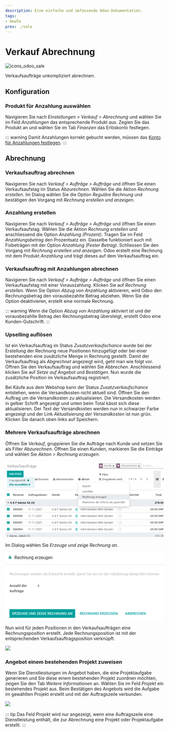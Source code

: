```yaml
---
description: Eine einfache und umfassende Odoo-Dokumentation.
tags:
- HowTo
prev: ./sale
---
```

# Verkauf Abrechnung
![icons_odoo_sale](assets/icons_odoo_sale.png)

Verkaufsaufträge unkompliziert abrechnen.

## Konfiguration

### Produkt für Anzahlung auswählen

Navigieren Sie nach *Einstellungen > Verkauf > Abrechnung* und wählen Sie im Feld *Anzahlungen* das entsprechende Produkt aus. Zegien Sie das Produkt an und wählen Sie im Tab *Finanzen* das Erlöskonto festlegen.

::: warning
Damit Anzahlungen korrekt gebucht werden, müssen das [Konto für Anzahlungen festlegen](Finance%20Payments.md#Konto%20für%20Anzahlungen%20festlegen).
:::

## Abrechnung

### Verkaufsauftrag abrechnen

Navigieren Sie nach *Verkauf > Aufträge > Aufträge* und öffnen Sie einen Verkaufsaufstag im Status *Abzurechnen*. Wählen Sie die Aktion *Rechnung erstellen*. Im Dialog wählen Sie die Option *Reguläre Rechnung* und bestätigen den Vorgang mit *Rechnung erstellen und anzeigen*.

### Anzahlung erstellen

Navigieren Sie nach *Verkauf > Aufträge > Aufträge* und öffnen Sie einen Verkaufsaufstag. Wählen Sie die Aktion *Rechnung erstellen* und anschliessend die Option *Anzahlung (Prozent)*. Tragen Sie im Feld *Anzahlungsbetrag* den Prozentsatz ein. Dasselbe funktioniert auch mit Fixbeträgen mit der Option *Anzahlung (Fester Betrag)*. Schliessen Sie den Vorgang mit *Rechnung erstellen und anzeigen*. Odoo erstellt eine Rechnung mit dem Produkt *Anzahlung* und trägt dieses auf dem Verkaufsauftrag ein.

### Verkaufsauftrag mit Anzahlungen abrechnen

Navigieren Sie nach *Verkauf > Aufträge > Aufträge* und öffnen Sie einen Verkaufsaufstag mit einer Vorauszahlung. Klicken Sie auf *Rechnung erstellen*. Wenn Sie Option *Abzug von Anzahlung* aktivieren, wird Odoo den Rechnungsbetrag den vorausbezahlte Betrag abziehen. Wenn Sie die Option deaktivieren, erstellt eine normale Rechnung.

::: warning
Wenn die Option *Abzug von Anzahlung* aktiviert ist und der vorausbezahlte Betrag den Rechnungsbetrag übersteigt, erstellt Odoo eine Kunden-Gutschrift.
:::

### Upselling auflösen

Ist ein Verkaufsauftrag im Status *Zusatzverkaufschance* wurde bei der Erstellung der Rechnung neue Positionen hinzugefügt oder bei einer bestehenden eine zusätzliche Menge in Rechnung gestellt. Damit der Verkaufsauftrag als *Abgrechnet* angezeigt wird, geht man wie folgt vor. Öffnen Sie den Verkaufsauftrag und wählen Sie *Abbrechen*. Anschliessend klicken Sie auf *Setze auf Angebot*  und *Bestätigen*. Nun wurde die zusätzliche Position im Verkaufsauftrag registriert.

Bei Käufe aus dem Webshop kann der Status *Zusatzverkaufschance* entstehen, wenn die Versandkosten nicht aktuell sind. Öffnen Sie den Auftrag um die Versandkosten zu aktualisieren. Die Versandkosten werden in gelber Schrift angezeigt und unten beim Total kässt sich diese aktualisieren. Der Text der Versandkosten werden nun in schwarzer Farbe angezeigt und der Link *Aktualisierung der Versandkosten* ist nun grün. Klicken Sie danach oben links auf Speichern.

### Mehrere Verkaufsaufträge abrechnen

Öffnen Sie *Verkauf*, gruppieren Sie die Aufträge nach Kunde und setzen Sie als Filter *Abzurechnen*. Öffnen Sie einen Kunden, markieren Sie die Einträge und wählen Sie *Aktion > Rechnung erzeugen*.

![](assets/Verkauf%20Rechnung%20erzeugen.png)

Im Dialog wählen Sie *Erzeuge und zeige Rechnung an*.

![](assets/Verkauf%20Rechnung%20anzeigen.png)

Nun wird für jeden Positionen in den Verkaufsaufträgen eine Rechnungsposition erstellt. Jede Rechnungsposition ist mit der entsprechenden Verkaufsauftragsposition verknüpft.

![](assets/Verkauf%20Auftragsposition%20verknüpft.png)

### Angebot einem bestehenden Projekt zuweisen

Wenn Sie Dienstleistungen im Angebot haben, die eine Projektaufgabe generieren und Sie diese einem bestehenden Projekt zuordnen möchten, zeigen Sie den Tab *Weitere Informationen* an. Wählen Sie im Feld *Projekt* ein bestehendes Projekt aus. Beim Bestätigen des Angebots wird die Aufgabe im gewählten Projekt erstellt und mit der Auftragszeile verbunden.

![](assets/Verkauf%20Projekt%20auswählen.png)

::: tip
Das Feld *Projekt* wird nur angezeigt, wenn eine Auftragszeile eine Dienstleistung enthält, die zur Abrechnung eine Projekt oder Projektaufgabe erstellt. 
:::